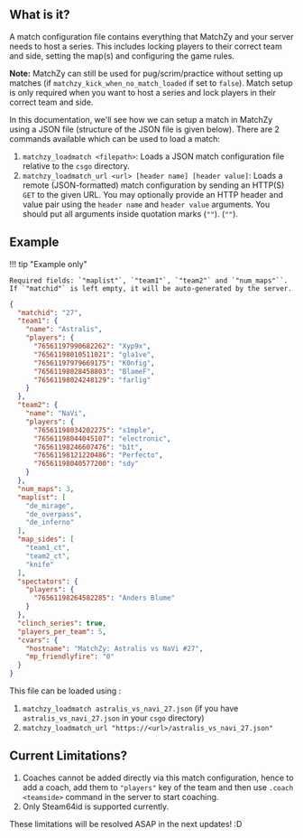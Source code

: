 ## What is it?

A match configuration file contains everything that MatchZy and your server needs to host a series. This includes locking
players to their correct team and side, setting the map(s) and configuring the game rules.

**Note:** MatchZy can still be used for pug/scrim/practice without setting up matches (if `matchzy_kick_when_no_match_loaded` if set to `false`). Match setup is only required when you want to host a series and lock players in their correct team and side.

In this documentation, we'll see how we can setup a match in MatchZy using a JSON file (structure of the JSON file is given below).
There are 2 commands available which can be used to load a match:

1. `matchzy_loadmatch <filepath>`: Loads a JSON match configuration file relative to the `csgo` directory.
2. `matchzy_loadmatch_url <url> [header name] [header value]`: Loads a remote (JSON-formatted) match configuration by sending an HTTP(S) `GET` to the given URL. You may optionally provide an HTTP header and value pair using the `header name` and `header value` arguments. You should put all arguments inside quotation marks (`""`). (`""`).

## Example

!!! tip "Example only"
    
    Required fields: `"maplist"`, `"team1"`, `"team2"` and `"num_maps"``. If `"matchid"` is left empty, it will be auto-generated by the server.

```json title="csgo/astralis_vs_navi_27.json"
{
  "matchid": "27",
  "team1": {
    "name": "Astralis",
    "players": {
      "76561197990682262": "Xyp9x",
      "76561198010511021": "gla1ve",
      "76561197979669175": "K0nfig",
      "76561198028458803": "BlameF",
      "76561198024248129": "farlig"
    }
  },
  "team2": {
    "name": "NaVi",
    "players": {
      "76561198034202275": "s1mple",
      "76561198044045107": "electronic",
      "76561198246607476": "b1t",
      "76561198121220486": "Perfecto",
      "76561198040577200": "sdy"
    }
  },
  "num_maps": 3,
  "maplist": [
    "de_mirage",
    "de_overpass",
    "de_inferno"
  ],
  "map_sides": [
    "team1_ct",
    "team2_ct",
    "knife"
  ],
  "spectators": {
    "players": {
      "76561198264582285": "Anders Blume"
    }
  },
  "clinch_series": true,
  "players_per_team": 5,
  "cvars": {
    "hostname": "MatchZy: Astralis vs NaVi #27",
    "mp_friendlyfire": "0"
  }
}
```

This file can be loaded using :

1. `matchzy_loadmatch astralis_vs_navi_27.json` (if you have `astralis_vs_navi_27.json` in your `csgo` directory)
2. `matchzy_loadmatch_url "https://<url>/astralis_vs_navi_27.json"`


## Current Limitations?

1. Coaches cannot be added directly via this match configuration, hence to add a coach, add them to `"players"` key of the team and then use `.coach <teamside>` command in the server to start coaching.
2. Only Steam64id is supported currently.

These limitations will be resolved ASAP in the next updates! :D 
